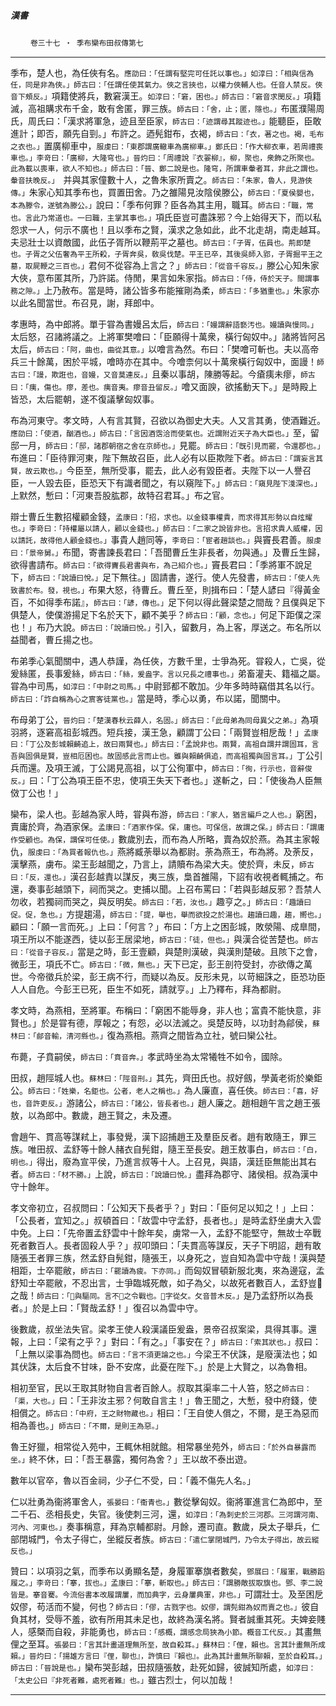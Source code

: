 

##### 漢書
　　 `卷三十七 ‧ 季布欒布田叔傳第七`

* * *

季布，楚人也，為任俠有名。`應劭曰：「任謂有堅完可任託以事也。」如淳曰：「相與信為任，同是非為俠。」師古曰：「任謂任使其氣力。俠之言挾也，以權力俠輔人也。任音人禁反。俠音下頰反。」`項籍使將兵，數窘漢王。`如淳曰：「窘，困也。」師古曰：「窘音求閔反。」`項籍滅，高祖購求布千金，敢有舍匿，罪三族。`師古曰：「舍，止；匿，隱也。」`布匿濮陽周氏，周氏曰：「漢求將軍急，迹且至臣家，`師古曰：「迹謂尋其蹤迹也。」`能聽臣，臣敢進計；即否，願先自剄。」布許之。迺髡鉗布，衣褐，`師古曰：「衣，著之也。褐，毛布之衣也。」`置廣柳車中，`服虔曰：「東郡謂廣轍車為廣柳車。」鄭氏曰：「作大柳衣車，若周禮喪車也。」李竒曰：「廣柳，大隆穹也。」晉灼曰：「周禮說『衣翣柳』，柳，聚也，衆飾之所聚也。此為載以喪車，欲人不知也。」師古曰：「晉、鄭二說是也。隆穹，所謂車軬者耳，非此之謂也。軬音扶晚反。」 `并與其家僮數十人，之魯朱家所賣之。`師古曰：「朱家，魯人，見游俠傳。」`朱家心知其季布也，買置田舍。乃之雒陽見汝陰侯滕公，`師古曰：「夏侯嬰也，本為滕令，遂號為滕公。」`說曰：「季布何罪？臣各為其主用，職耳。`師古曰：「職，常也。言此乃常道也。一曰職，主掌其事也。」`項氏臣豈可盡誅邪？今上始得天下，而以私怨求一人，何示不廣也！且以季布之賢，漢求之急如此，此不北走胡，南走越耳。夫忌壯士以資敵國，此伍子胥所以鞭荊平之墓也。`師古曰：「子胥，伍員也。荊即楚也。子胥之父伍奢為平王所殺，子胥奔吳，敎吳伐楚。平王已卒，其後吳師入郢，子胥掘平王之墓，取屍鞭之三百也。」`君何不從容為上言之？」`師古曰：「從音千容反。」`滕公心知朱家大俠，意布匿其所，乃許諾。侍閒，果言如朱家指。`師古曰：「侍，侍於天子。間謂事務之隙。」`上乃赦布。當是時，諸公皆多布能摧剛為柔，`師古曰：「多猶重也。」`朱家亦以此名聞當世。布召見，謝，拜郎中。

孝惠時，為中郎將。單于甞為書嫚呂太后，`師古曰：「嫚謂辭語褻汚也。嫚讀與慢同。」`太后怒，召諸將議之。上將軍樊噲曰：「臣願得十萬衆，橫行匈奴中。」諸將皆阿呂太后，`師古曰：「阿，曲也，曲從其意。」`以噲言為然。布曰：「樊噲可斬也。夫以高帝兵三十餘萬，困於平城，噲時亦在其中。今噲柰何以十萬衆橫行匈奴中，面謾！`師古曰：「謾，欺誑也，音嫚，又音莫連反。」`且秦以事胡，陳勝等起。今瘡痍未瘳，`師古曰：「痍，傷也。瘳，差也。痍音夷。瘳音丑留反。」`噲又面諛，欲搖動天下。」是時殿上皆恐，太后罷朝，遂不復議擊匈奴事。

布為河東守。孝文時，人有言其賢，召欲以為御史大夫。人又言其勇，使酒難近。`應劭曰：「使酒，酗酒也。」師古曰：「言因酒霑洽而使氣也。近謂附近天子為大臣也。」`至，留邸一月，`師古曰：「邸，諸郡朝宿之舍在京師也。」`見罷。`師古曰：「旣引見而罷，令還郡也。」`布進曰：「臣待罪河東，陛下無故召臣，此人必有以臣欺陛下者。`師古曰：「謂妄言其賢，故云欺也。」`今臣至，無所受事，罷去，此人必有毀臣者。夫陛下以一人譽召臣，一人毀去臣，臣恐天下有識者聞之，有以窺陛下。」`師古曰：「窺見陛下淺深也。」`上默然，慙曰：「河東吾股肱郡，故特召君耳。」布之官。

辯士曹丘生數招權顧金錢，`孟康曰：「招，求也。以金錢事權貴，而求得其形勢以自炫耀也。」李竒曰：「持權屬以請人，顧以金錢也。」師古曰：「二家之說皆非也。言招求貴人威權，因以請託，故得他人顧金錢也。」`事貴人趙同等，`李竒曰：「宦者趙談也。」`與竇長君善。`服虔曰：「景帝舅。」`布聞，寄書諫長君曰：「吾聞曹丘生非長者，勿與通。」及曹丘生歸，欲得書請布。`師古曰：「欲得竇長君書與布，為己紹介也。」`竇長君曰：「季將軍不說足下，`師古曰：「說讀曰悅。」`足下無往。」固請書，遂行。使人先發書，`師古曰：「使人先致書於布。發，視也。」`布果大怒，待曹丘。曹丘至，則揖布曰：「楚人諺曰『得黃金百，不如得季布諾』，`師古曰：「諺，傳也。」`足下何以得此聲梁楚之間哉？且僕與足下俱楚人，使僕游揚足下名於天下，顧不美乎？`師古曰：「顧，念也。」`何足下距僕之深也！」布乃大說。`師古曰：「說讀曰悅。」`引入，留數月，為上客，厚送之。布名所以益聞者，曹丘揚之也。

布弟季心氣聞關中，遇人恭謹，為任俠，方數千里，士爭為死。甞殺人，亡吳，從爰絲匿，長事爰絲，`師古曰：「絲，爰盎字。言以兄長之禮事也。」`弟畜灌夫、籍福之屬。甞為中司馬，`如淳曰：「中尉之司馬。」`中尉郅都不敢加。少年多時時竊借其名以行。`師古曰：「詐自稱為心之賔客徒黨也。」`當是時，季心以勇，布以諾，聞關中。

布母弟丁公，`晉灼曰：「楚漢春秋云薛人，名固。」師古曰：「此母弟為同母異父之弟。」`為項羽將，逐窘高祖彭城西。短兵接，漢王急，顧謂丁公曰：「兩賢豈相戹哉！」`孟康曰：「丁公及彭城賴齮追上，故曰兩賢也。」師古曰：「孟說非也。兩賢，高祖自謂并謂固耳，言吾與固俱是賢，豈相厄困也。故固感此言而止也。雖與賴齮俱追，而高祖獨與固言耳。」`丁公引兵而還。及項王滅，丁公謁見高祖，以丁公徇軍中，`師古曰：「徇，行示也，音辭俊反。」`曰：「丁公為項王臣不忠，使項王失天下者也。」遂斬之，曰：「使後為人臣無傚丁公也！」

欒布，梁人也。彭越為家人時，甞與布游，`師古曰：「家人，猶言編戶之人也。」`窮困，賣庸於齊，為酒家保。`孟康曰：「酒家作保。保，庸也。可保信，故謂之保。」師古曰：「謂庸作受顧也。為保，謂保可任使。」`數歲別去，而布為人所略，賣為奴於燕。為其主家報仇，`服虔曰：「為買者報仇也。」`燕將臧荼舉以為都尉。荼為燕王，布為將。及荼反，漢擊燕，虜布。梁王彭越聞之，乃言上，請贖布為梁大夫。使於齊，未反，`師古曰：「反，還也。」`漢召彭越責以謀反，夷三族，梟首雒陽，下詔有收視者輒捕之。布還，奏事彭越頭下，祠而哭之。吏捕以聞。上召布罵曰：「若與彭越反邪？吾禁人勿收，若獨祠而哭之，與反明矣。`師古曰：「若，汝也。」`趣亨之。」`師古曰：「趣讀曰促。促，急也。」`方提趨湯，`師古曰：「提，舉也，舉而欲投之於湯也。趨讀曰趣，趨，嚮也。」`顧曰：「願一言而死。」上曰：「何言？」布曰：「方上之困彭城，敗滎陽、成臯間，項王所以不能遂西，徒以彭王居梁地，`師古曰：「徒，但也。」`與漢合從苦楚也。`師古曰：「從音子容反。」`當是之時，彭王壹顧，與楚則漢破，與漢則楚破。且陔下之會，微彭王，項氏不亡。`師古曰：「微，無也。」`天下已定，彭王剖符受封，亦欲傳之萬世。今帝徵兵於梁，彭王病不行，而疑以為反。反形未見，以苛細誅之，臣恐功臣人人自危。今彭王已死，臣生不如死，請就亨。」上乃釋布，拜為都尉。

孝文時，為燕相，至將軍。布稱曰：「窮困不能辱身，非人也；富貴不能快意，非賢也。」於是甞有德，厚報之；有怨，必以法滅之。吳楚反時，以功封為鄃侯，`蘇林曰：「鄃音輸，清河縣也。」`復為燕相。燕齊之間皆為立社，號曰欒公社。

布薨，子賁嗣侯，`師古曰：「賁音奔。」`孝武時坐為太常犧牲不如令，國除。

田叔，趙陘城人也。`蘇林曰：「陘音刑。」`其先，齊田氏也。叔好劔，學黃老術於樂鉅公。`師古曰：「姓樂，名鉅也。公者，老人之稱也。」`為人廉直，喜任俠。`師古曰：「喜，好也，音許吏反。」`游諸公，`師古曰：「諸公，皆長者也。」`趙人廉之。趙相趙午言之趙王張敖，以為郎中。數歲，趙王賢之，未及遷。

會趙午、貫高等謀弒上，事發覺，漢下詔捕趙王及羣臣反者。趙有敢隨王，罪三族。唯田叔、孟舒等十餘人赭衣自髡鉗，隨王至長安。趙王敖事白，`師古曰：「白，明也。」`得出，廢為宣平侯，乃進言叔等十人。上召見，與語，漢廷臣無能出其右者。`師古曰：「材不勝。」`上說，`師古曰：「說讀曰悅。」`盡拜為郡守、諸侯相。叔為漢中守十餘年。

孝文帝初立，召叔問曰：「公知天下長者乎？」對曰：「臣何足以知之！」上曰：「公長者，宜知之。」叔頓首曰：「故雲中守孟舒，長者也。」是時孟舒坐虜大入雲中免。上曰：「先帝置孟舒雲中十餘年矣，虜常一入，孟舒不能堅守，無故士卒戰死者數百人。長者固殺人乎？」叔叩頭曰：「夫貫高等謀反，天子下明詔，趙有敢隨張王者罪三族，然孟舒自髡鉗，隨張王，以身死之，豈自知為雲中守哉！漢與楚相距，士卒罷敝，`師古曰：「罷讀為疲。下亦同。」`而匈奴冒頓新服北夷，來為邊寇，孟舒知士卒罷敝，不忍出言，士爭臨城死敵，如子為父，以故死者數百人，孟舒豈𢿛之哉！`師古曰：「𢿛與驅同。言不𢿛之令戰也。𢿛字從攵。攵音普木反。」`是乃孟舒所以為長者。」於是上曰：「賢哉孟舒！」復召以為雲中守。

後數歲，叔坐法失官。梁孝王使人殺漢議臣爰盎，景帝召叔案梁，具得其事。還報，上曰：「梁有之乎？」對曰：「有之。」「事安在？」`師古曰：「索其狀也。」`叔曰：「上無以梁事為問也。`師古曰：「言不須更論之也。」`今梁王不伏誅，是廢漢法也；如其伏誅，太后食不甘味，卧不安席，此憂在陛下。」於是上大賢之，以為魯相。

相初至官，民以王取其財物自言者百餘人。叔取其渠率二十人笞，怒之`師古曰：「渠，大也。」`曰：「王非汝主邪？何敢自言主！」魯王聞之，大慙，發中府錢，使相償之。`師古曰：「中府，王之財物藏也。」`相曰：「王自使人償之，不爾，是王為惡而相為善也。」`師古曰：「不爾，是則王為惡。」`

魯王好獵，相常從入苑中，王輒休相就館。相常暴坐苑外，`師古曰：「於外自暴露而坐。」`終不休，曰：「吾王暴露，獨何為舍？」王以故不泰出遊。

數年以官卒，魯以百金祠，少子仁不受，曰：「義不傷先人名。」

仁以壯勇為衞將軍舍人，`張晏曰：「衞青也。」`數從擊匈奴。衞將軍進言仁為郎中，至二千石、丞相長史，失官。後使刺三河，還，`如淳曰：「為刺史於三河郡。三河謂河南、河內、河東也。」`奏事稱意，拜為京輔都尉。月餘，遷司直。數歲，戾太子舉兵，仁部閉城門，令太子得亡，坐縱反者族。`師古曰：「遣仁掌閉城門，乃令太子得出，故云縱反也。」`

贊曰：以項羽之氣，而季布以勇顯名楚，身履軍搴旗者數矣，`鄧展曰：「履軍，戰勝蹈履之。」李竒曰：「搴，拔也。」孟康曰：「搴，斬取也。」師古曰：「謂勝敵拔取旗也。鄧、李二說皆是。搴音騫。今流俗書本改履謂屢，而加典字，云身屢典軍，非也。」`可謂壯士。及至困戹奴僇，苟活而不變，何也？`師古曰：「僇，古戮字也。奴僇，謂髡鉗為奴而賣之也。」`彼自負其材，受辱不羞，欲有所用其未足也，故終為漢名將。賢者誠重其死。夫婢妾賤人，感槩而自殺，非能勇也，`師古曰：「感概，謂感念局狹為小節。概音工代反。」`其畫無俚之至耳。`張晏曰：「言其計畫道理無所至，故自殺耳。」蘇林曰：「俚，賴也。言其計畫無所成賴。」晉灼曰：「揚雄方言曰『俚，聊也』，許慎曰『賴也』。此為其計畫無所聊賴，至於自殺耳。」師古曰：「晉說是也。」`欒布哭彭越，田叔隨張敖，赴死如歸，彼誠知所處，`如淳曰：「太史公曰『非死者難，處死者難』也。」`雖古烈士，何以加哉！

* * *

